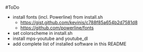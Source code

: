#ToDo

- install fonts (incl. Powerline) from install.sh
	- https://gist.github.com/kevinis/c788f85a654b2d7581d8
	- https://github.com/powerline/fonts
- set colorscheme in install.sh
- install mps-youtube and youtube_dl
- add complete list of installed software in this README
